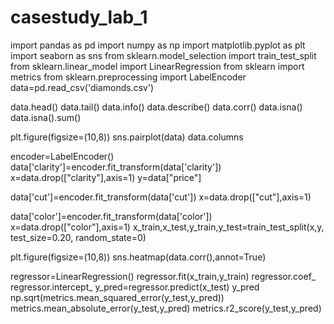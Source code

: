 # casestudy_lab_1
import pandas as pd
import numpy as np
import matplotlib.pyplot as plt
import seaborn as sns
from sklearn.model_selection import train_test_split
from sklearn.linear_model import LinearRegression
from sklearn import metrics
from sklearn.preprocessing import LabelEncoder
data=pd.read_csv('diamonds.csv')

data.head()
data.tail()
data.info()
data.describe()
data.corr()
data.isna()                         
data.isna().sum()                 

plt.figure(figsize=(10,8))
sns.pairplot(data)
data.columns

encoder=LabelEncoder()
data['clarity']=encoder.fit_transform(data['clarity'])
x=data.drop(["clarity"],axis=1)
y=data["price"]

data['cut']=encoder.fit_transform(data['cut'])
x=data.drop(["cut"],axis=1)

data['color']=encoder.fit_transform(data['color'])
x=data.drop(["color"],axis=1)
x_train,x_test,y_train,y_test=train_test_split(x,y,
                                    test_size=0.20,
                                    random_state=0)

plt.figure(figsize=(10,8))
sns.heatmap(data.corr(),annot=True)

regressor=LinearRegression()
regressor.fit(x_train,y_train)
regressor.coef_
regressor.intercept_
y_pred=regressor.predict(x_test)
y_pred
np.sqrt(metrics.mean_squared_error(y_test,y_pred))
metrics.mean_absolute_error(y_test,y_pred)
metrics.r2_score(y_test,y_pred)
